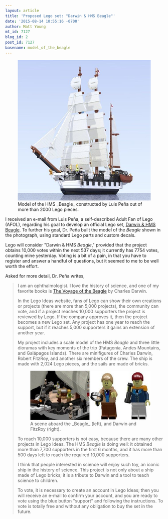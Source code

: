 ```yaml
---
layout: article
title: 'Proposed Lego set: "Darwin & HMS Beagle"'
date: '2015-08-14 10:55:16 -0700'
author: Matt Young
mt_id: 7127
blog_id: 2
post_id: 7127
basename: model_of_the_beagle
---
```

<figure>
<img src="/uploads/2015/Pena_Lego_Beagle_600.jpg" alt="Pena_Lego_Beagle_600.jpg" width="600" height="448" />
<figcaption markdown="span">
Model of the HMS _Beagle_ constructed by Luis Pe&ntilde;a out of more than 2000 Lego pieces.

</figcaption>
</figure>

I received an e-mail from Luis Pe&ntilde;a, a self-described Adult Fan of Lego (AFOL), regarding his goal to develop an official Lego set, [Darwin & HMS Beagle](https://ideas.lego.com/projects/93900). To further his goal, Dr. Pe&ntilde;a built the model of the _Beagle_  shown in the photograph, using standard Lego parts and custom decals. 

Lego will consider "Darwin & HMS _Beagle_," provided that the project obtains 10,000 votes within the next 537 days; it currently has 7754 votes, counting mine yesterday. Voting is a bit of a pain, in that you have to register and answer a handful of questions, but it seemed to me to be well worth the effort.

Asked for more detail, Dr. Pe&ntilde;a writes,

> I am an ophthalmologist. I love the history of science, and one of my favorite books is [The Voyage of the Beagle](http://www.gutenberg.org/ebooks/944) by Charles Darwin.
> 
> In the Lego Ideas website, fans of Lego can show their own creations or projects (there are more than 5,000 projects), the community can vote, and if a project reaches 10,000 supporters the project is reviewed by Lego. If the company approves it, then the project becomes a new Lego set. Any project has one year to reach the support, but if it reaches 5,000 supporters it gains an extension of another year.
> 
> My project includes a scale model of the HMS _Beagle_ and three little dioramas with key moments of the trip (Patagonia, Andes Mountains, and Gal&aacute;pagos Islands). There are minifigures of Charles Darwin, Robert FitzRoy, and another six members of the crew. The ship is made with 2,024 Lego pieces, and the sails are made of bricks.
> 
> <figure>
> <img src="/uploads/2015/Pena_Darwin_Deck_450.jpg" alt="Pena_Darwin_Deck_450.jpg" width="450" height="157" />
> <figcaption markdown="span">
> A scene aboard the _Beagle_ (left), and Darwin and FitzRoy (right).
> 
> </figcaption>
> </figure>
> 
> 
> To reach 10,000 supporters is not easy, because there are many other projects in Lego Ideas. The HMS _Beagle_ is doing well: it obtained more than 7,700 supporters in the first 6 months, and it has more than 500 days left to reach the required 10,000 supporters. 
> 
> I think that people interested in science will enjoy such toy, an iconic ship in the history of science. This project is not only about a ship made of Lego bricks; it is a tribute to Darwin and a tool to teach science to children.
> 
> To vote, it is necessary to create an account in Lego Ideas; then you will receive an e-mail to confirm your account, and you are ready to vote using the blue button "support" and following the instructions. To vote is totally free and without any obligation to buy the set in the future.
